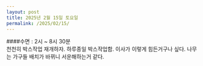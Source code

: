 ```yaml
---
layout: post
title: 2025년 2월 15일 토요일
permalink: /2025/02/15/
---
```

####수면 : 2시 ~ 8시 30분<br/>
천천히 박스작업 재개하자. 하루종일 박스작업함. 이사가 이렇게 힘든거구나 싶다. 나무는 가구들 배치가 바뀌니 서운해하는거 같다.